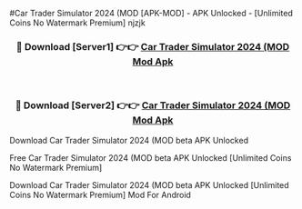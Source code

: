 #Car Trader Simulator 2024 (MOD [APK-MOD] - APK Unlocked - [Unlimited Coins No Watermark Premium] njzjk



<div align="center">

<h3>🔴 Download [Server1] 👉👉 <a href="https://momento.my/?title=Car_Trader_Simulator_2024_(MOD">Car Trader Simulator 2024 (MOD Mod Apk</a></h3><br>

<h3>🔴 Download [Server2] 👉👉 <a href="https://momento.my/?title=Car_Trader_Simulator_2024_(MOD">Car Trader Simulator 2024 (MOD Mod Apk</a></h3>
</div>



Download Car Trader Simulator 2024 (MOD beta APK Unlocked

Free Car Trader Simulator 2024 (MOD beta APK Unlocked [Unlimited Coins No Watermark Premium]

Download Car Trader Simulator 2024 (MOD beta APK Unlocked [Unlimited Coins No Watermark Premium] Mod For Android
